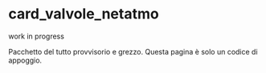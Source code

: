# card_valvole_netatmo
work in progress 

Pacchetto del tutto provvisorio e grezzo. 
Questa pagina è solo un codice di appoggio.


